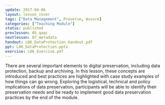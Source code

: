 ```yaml
---
update: 2017-04-06
layout: lesson_cover
tags: ["Data Management", Preserve, Assure]
categories: ["Teaching Module"]
status: published
prevlesson: 05_qaqc
nextlesson: 07_metadata
handout: L06_DataProtection_Handout.pdf
ppt: L06_DataProtection.pptx
exercise: L06_Exercise.pdf
---
```


There are several important elements to digital preservation, including data protection, backup and archiving. In this lesson, these concepts are introduced and best practices are highlighted with case study examples of how things can go wrong. Exploring the logistical, technical and policy implications of data preservation, participants will be able to identify their preservation needs and be ready to implement good data preservation practices by the end of the module.
